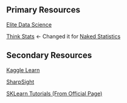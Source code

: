 ##  Primary Resources

[Elite Data Science](https://elitedatascience.com/)

[Think Stats](https://www.freetechbooks.com/think-stats-probability-and-statistics-for-programmers-t903.html) <- Changed it for [Naked Statistics](https://www.studocu.com/en/document/university-of-california-irvine/advanced-probability-and-statistics-topics/book-solutions/naked-statistics/1417803/view)

##  Secondary Resources

[Kaggle Learn](https://www.kaggle.com/learn/overview)

[SharpSight](https://www.sharpsightlabs.com/)

[SKLearn Tutorials (From Official Page)](https://scikit-learn.org/stable/tutorial/index.html)
